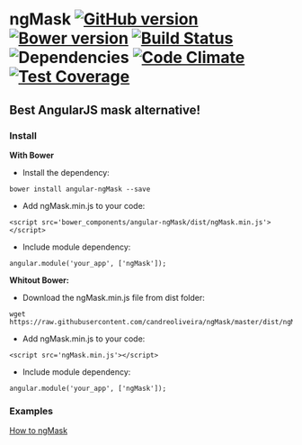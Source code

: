 ngMask [![GitHub version](https://badge.fury.io/gh/candreoliveira%2FngMask.svg)](http://badge.fury.io/gh/candreoliveira%2FngMask) [![Bower version](https://badge.fury.io/bo/angular-mask.svg)](http://badge.fury.io/bo/angular-mask) [![Build Status](https://travis-ci.org/candreoliveira/ngMask.svg)](https://travis-ci.org/candreoliveira/ngMask) ![Dependencies](https://david-dm.org/candreoliveira/ngMask.png) [![Code Climate](https://codeclimate.com/github/candreoliveira/ngMask/badges/gpa.svg)](https://codeclimate.com/github/candreoliveira/ngMask) [![Test Coverage](https://codeclimate.com/github/candreoliveira/ngMask/badges/coverage.svg)](https://codeclimate.com/github/candreoliveira/ngMask)
======

## Best AngularJS mask alternative!

### Install

**With Bower**
* Install the dependency:
```
bower install angular-ngMask --save
```
* Add ngMask.min.js to your code:
```
<script src='bower_components/angular-ngMask/dist/ngMask.min.js'></script>
```
* Include module dependency:
```
angular.module('your_app', ['ngMask']);
```

**Whitout Bower:**
* Download the ngMask.min.js file from dist folder:
```
wget https://raw.githubusercontent.com/candreoliveira/ngMask/master/dist/ngMask.min.js
```
* Add ngMask.min.js to your code:
```
<script src='ngMask.min.js'></script>
```
* Include module dependency:
```
angular.module('your_app', ['ngMask']);
```

### Examples
[How to ngMask](http://candreoliveira.github.io/#/ngMask)

